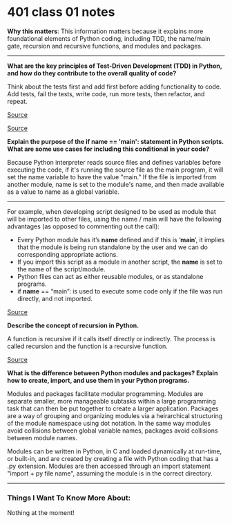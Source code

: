 # 401 class 01 notes

**Why this matters**: This information matters because it explains more foundational elements of Python coding, including TDD, the name/main gate, recursion and recursive functions, and modules and packages.

------------------------------------

**What are the key principles of Test-Driven Development (TDD) in Python, and how do they contribute to the overall quality of code?**

Think about the tests first and add first before adding functionality to code. Add tests, fail the tests, write code, run more tests, then refactor, and repeat.

[Source](https://www.xenonstack.com/blog/test-driven-development-python#:~:text=TDD%20is%20nothing%20but%20the,write%20a%20test%20for%20that.)

[Source](https://code.likeagirl.io/in-tests-we-trust-tdd-with-python-af69f47e6932)

**Explain the purpose of the if __name__ == '__main__': statement in Python scripts. What are some use cases for including this conditional in your code?**

Because Python interpreter reads source files and defines variables before executing the code, if it's running the source file as the main program, it will set the name variable to have the value "main." If the file is imported from another module, name is set to the module's name, and then made available as a value to name as a global variable. 

-------------

For example, when developing script designed to be used as module that will be imported to other files, using the name / main will have the following advantages (as opposed to commenting out the call):

* Every Python module has it’s __name__ defined and if this is ‘__main__’, it implies that the module is being run standalone by the user and we can do corresponding appropriate actions.
* If you import this script as a module in another script, the __name__ is set to the name of the script/module.
* Python files can act as either reusable modules, or as standalone programs.
* if __name__ == “main”: is used to execute some code only if the file was run directly, and not imported.

[Source](https://www.geeksforgeeks.org/what-does-the-if-__name__-__main__-do/)

**Describe the concept of recursion in Python.**

A function is recursive if it calls itself directly or indirectly. The process is called recursion and the function is a recursive function.

[Source](https://www.geeksforgeeks.org/introduction-to-recursion-data-structure-and-algorithm-tutorials/)

**What is the difference between Python modules and packages? Explain how to create, import, and use them in your Python programs.**

Modules and packages facilitate modular programming. Modules are separate smaller, more manageable subtasks within a large programming task that can then be put together to create a larger application. Packages are a way of grouping and organizing modules  via a heirarchical structuring of the module namespace using dot notation. In the same way modules avoid collisions between global variable names, packages avoid collisions between module names. 

Modules can be written in Python, in C and loaded dynamically at run-time, or built-in, and are created by creating a file with Python coding that has a .py extension. Modules are then accessed through an import statement "import + py file name", assuming the module is in the correct directory.

------------------------------------
### Things I Want To Know More About:
Nothing at the moment!
